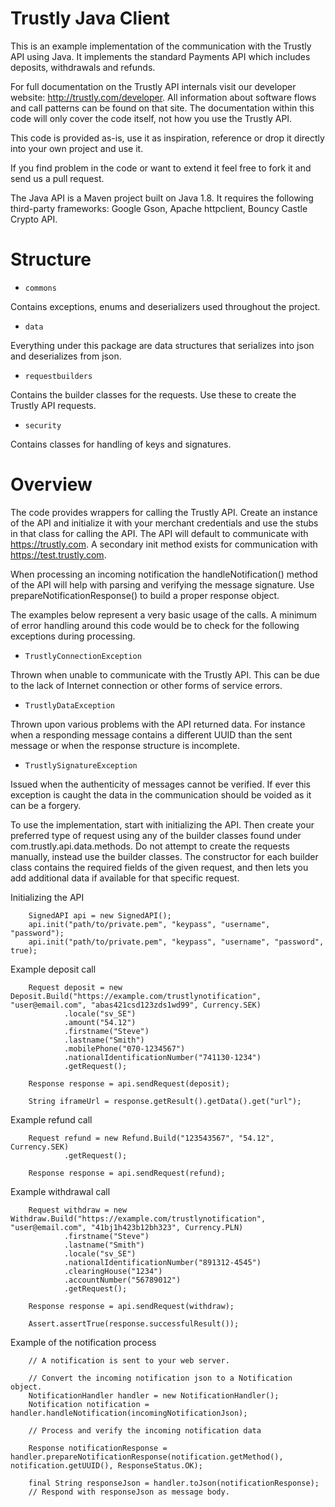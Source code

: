 Trustly Java Client
===================

This is an example implementation of the communication with the Trustly API using Java. It implements the standard Payments API which includes deposits, withdrawals and refunds.

For full documentation on the Trustly API internals visit our developer website: http://trustly.com/developer. All information about software flows and call patterns can be found on that site. The documentation within this code will only cover the code itself, not how you use the Trustly API.

This code is provided as-is, use it as inspiration, reference or drop it directly into your own project and use it.

If you find problem in the code or want to extend it feel free to fork it and send us a pull request.

The Java API is a Maven project built on Java 1.8. It requires the following third-party frameworks: Google Gson, Apache httpclient, Bouncy Castle Crypto API.

Structure
=========
- `commons`

Contains exceptions, enums and deserializers used throughout the project.

- `data`

Everything under this package are data structures that serializes into json and deserializes from json.

- `requestbuilders`

Contains the builder classes for the requests. Use these to create the Trustly API requests.

- `security`

Contains classes for handling of keys and signatures.

Overview
========

The code provides wrappers for calling the Trustly API. Create an instance of the API and initialize it with your merchant credentials and use the stubs in that class for calling the API. The API will default to communicate with https://trustly.com. A secondary init method exists for communication with https://test.trustly.com.

When processing an incoming notification the handleNotification() method of the API will help with parsing and verifying the message signature. Use prepareNotificationResponse() to build a proper response object.

The examples below represent a very basic usage of the calls. A minimum of error handling around this code would be to check for the following exceptions during processing.

- `TrustlyConnectionException`

Thrown when unable to communicate with the Trustly API. This can be due to the lack of Internet connection or other forms of service errors.

- `TrustlyDataException`

Thrown upon various problems with the API returned data. For instance when a responding message contains a different UUID than the sent message or when the response structure is incomplete.

- `TrustlySignatureException`

Issued when the authenticity of messages cannot be verified. If ever this exception is caught the data in the communication should be voided as it can be a forgery.

To use the implementation, start with initializing the API. Then create your preferred type of request using any of the builder classes found under com.trustly.api.data.methods. Do not attempt to create the requests manually, instead use the builder classes. The constructor for each builder class contains the required fields of the given request, and then lets you add additional data if available for that specific request.

Initializing the API

		SignedAPI api = new SignedAPI();
    	api.init("path/to/private.pem", "keypass", "username", "password");
    	api.init("path/to/private.pem", "keypass", "username", "password", true);


Example deposit call

		Request deposit = new Deposit.Build("https://example.com/trustlynotification", "user@email.com", "abas421csd123zds1wd99", Currency.SEK)
                .locale("sv_SE")
                .amount("54.12")
                .firstname("Steve")
                .lastname("Smith")
                .mobilePhone("070-1234567")
                .nationalIdentificationNumber("741130-1234")
                .getRequest();

        Response response = api.sendRequest(deposit);

        String iframeUrl = response.getResult().getData().get("url");

Example refund call

		Request refund = new Refund.Build("123543567", "54.12", Currency.SEK)
                .getRequest();

        Response response = api.sendRequest(refund);

Example withdrawal call

        Request withdraw = new Withdraw.Build("https://example.com/trustlynotification", "user@email.com", "41bj1h423b12bh323", Currency.PLN)
                .firstname("Steve")
                .lastname("Smith")
                .locale("sv_SE")
                .nationalIdentificationNumber("891312-4545")
                .clearingHouse("1234")
                .accountNumber("56789012")
                .getRequest();

        Response response = api.sendRequest(withdraw);

        Assert.assertTrue(response.successfulResult());

Example of the notification process

        // A notification is sent to your web server.

        // Convert the incoming notification json to a Notification object.
        NotificationHandler handler = new NotificationHandler();
        Notification notification = handler.handleNotification(incomingNotificationJson);

        // Process and verify the incoming notification data

        Response notificationResponse = handler.prepareNotificationResponse(notification.getMethod(), notification.getUUID(), ResponseStatus.OK);

        final String responseJson = handler.toJson(notificationResponse);
        // Respond with responseJson as message body.
